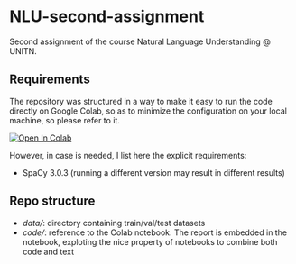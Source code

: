 # NLU-second-assignment
Second assignment of the course Natural Language Understanding @ UNITN.

## Requirements
The repository was structured in a way to make it easy to run the code directly on Google Colab, so as to minimize the configuration on your local machine, so please refer to it.

[![Open In Colab](https://colab.research.google.com/assets/colab-badge.svg)](https://colab.research.google.com/github/steveazzolin/NLU-second-assignment/blob/main/code/NLU_second_assignment.ipynb)

However, in case is needed, I list here the explicit requirements:
- SpaCy 3.0.3 (running a different version may result in different results)

## Repo structure
- *data/*: directory containing train/val/test datasets
- *code/*: reference to the Colab notebook. The report is embedded in the notebook, exploting the nice property of notebooks to combine both code and text
